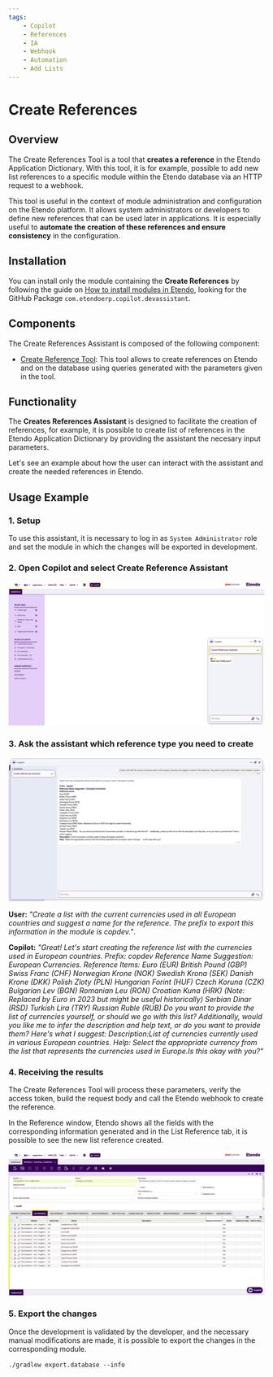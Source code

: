 ```yaml
---
tags:
    - Copilot
    - References
    - IA
    - Webhook
    - Automation
    - Add Lists
---
```


# Create References

## Overview

The Create References Tool is a tool that **creates a reference** in the Etendo Application Dictionary. With this tool, it is for example, possible to add new list references to a specific module within the Etendo database via an HTTP request to a webhook.

This tool is useful in the context of module administration and configuration on the Etendo platform. It allows system administrators or developers to define new references that can be used later in applications. It is especially useful to **automate the creation of these references and ensure consistency** in the configuration.


## Installation
You can install only the module containing the **Create References** by following the guide on [How to install modules in Etendo](../../etendo-classic/getting-started/installation/install-modules-in-etendo.md), looking for the GitHub Package `com.etendoerp.copilot.devassistant`.


## Components

The Create References Assistant is composed of the following component: 

- [Create Reference Tool](../available-tools/create-reference-tool.md): This tool allows to create references on Etendo and on the database using queries generated with the parameters given in the tool. 


## Functionality

The **Creates References Assistant** is designed to facilitate the creation of references, for example, it is possible to create list of references in the Etendo Application Dictionary by providing the assistant the necesary input parameters. 

Let's see an example about how the user can interact with the assistant and create the needed references in Etendo. 


## Usage Example 

### 1. Setup

To use this assistant, it is necessary to log in as `System Administrator` role and set the module in which the changes will be exported in development.

### 2. Open Copilot and select Create Reference Assistant

![alt text](../../../assets/developer-guide/etendo-copilot/bundles/create-references/create-references-0.png)

### 3. Ask the assistant which reference type you need to create

![alt text](../../../assets/developer-guide/etendo-copilot/bundles/create-references/create-references1.png)

**User:** *"Create a list with the current currencies used in all European countries and suggest a name for the reference. The prefix to export this information in the module is copdev."*.

**Copilot:** *"Great! Let's start creating the reference list with the currencies used in European countries. Prefix: copdev Reference Name Suggestion: European Currencies. Reference Items:  Euro (EUR) British Pound (GBP) Swiss Franc (CHF) Norwegian Krone (NOK) Swedish Krona (SEK) Danish Krone (DKK) Polish Zloty (PLN) Hungarian Forint (HUF) Czech Koruna (CZK) Bulgarian Lev (BGN) Romanian Leu (RON) Croatian Kuna (HRK) (Note: Replaced by Euro in 2023 but might be useful historically) Serbian Dinar (RSD) Turkish Lira (TRY) Russian Ruble (RUB) Do you want to provide the list of currencies yourself, or should we go with this list?    Additionally, would you like me to infer the description and help text, or do you want to provide them? Here's what I suggest: Description:List of currencies currently used in various European countries. Help: Select the appropriate currency from the list that represents the currencies used in Europe.Is this okay with you?"*

### 4. Receiving the results

The Create References Tool will process these parameters, verify the access token, build the request body and call the Etendo webhook to create the reference.

In the Reference window, Etendo shows all the fields with the corresponding information generated and in the List Reference tab, it is possible to see the new list reference created. 

![alt text](../../../assets/developer-guide/etendo-copilot/bundles/create-references/create-references-2.png)


### 5. Export the changes

Once the development is validated by the developer, and the necessary manual modifications are made, it is possible to export the changes in the corresponding module.

```title="Terminal"
./gradlew export.database --info
```




